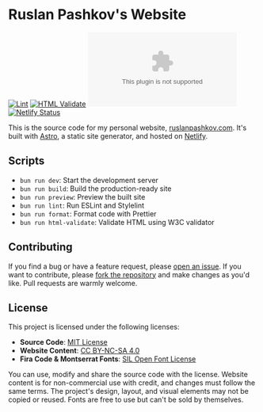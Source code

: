 # Ruslan Pashkov's Website

[![Lint](https://github.com/ruslanpashkov/ruslanpashkov.com/actions/workflows/lint.yml/badge.svg)](https://github.com/ruslanpashkov/ruslanpashkov.com/actions/workflows/lint.yml)
[![HTML Validate](https://github.com/ruslanpashkov/ruslanpashkov.com/actions/workflows/html-validate.yml/badge.svg)](https://github.com/ruslanpashkov/ruslanpashkov.com/actions/workflows/html-validate.yml)
[![Last Commit](https://img.shields.io/github/last-commit/ruslanpashkov/ruslanpashkov.com)](https://github.com/ruslanpashkov/ruslanpashkov.com/commit/HEAD)
[![Netlify Status](https://api.netlify.com/api/v1/badges/3636665e-3793-40ea-9632-ac79a4edba44/deploy-status)](https://app.netlify.com/sites/ruslanpashkov/deploys)

This is the source code for my personal website, [ruslanpashkov.com](https://ruslanpashkov.com). It's built with [Astro](https://astro.build), a static site generator, and hosted on [Netlify](https://www.netlify.com).

## Scripts

- `bun run dev`: Start the development server
- `bun run build`: Build the production-ready site
- `bun run preview`: Preview the built site
- `bun run lint`: Run ESLint and Stylelint
- `bun run format`: Format code with Prettier
- `bun run html-validate`: Validate HTML using W3C validator

## Contributing

If you find a bug or have a feature request, please [open an issue](https://github.com/ruslanpashkov/ruslanpashkov.com/issues). If you want to contribute, please [fork the repository](https://github.com/ruslanpashkov/ruslanpashkov.com/fork) and make changes as you'd like. Pull requests are warmly welcome.

## License

This project is licensed under the following licenses:

- **Source Code**: [MIT License](LICENSE)
- **Website Content**: [CC BY-NC-SA 4.0](https://creativecommons.org/licenses/by-nc-sa/4.0/)
- **Fira Code & Montserrat Fonts**: [SIL Open Font License](https://scripts.sil.org/cms/scripts/page.php?site_id=nrsi&id=OFL)

You can use, modify and share the source code with the license. Website content is for non-commercial use with credit, and changes must follow the same terms. The project's design, layout, and visual elements may not be copied or reused. Fonts are free to use but can't be sold by themselves.
